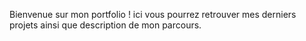 Bienvenue sur mon portfolio ! ici vous pourrez retrouver mes derniers projets ainsi que description de mon parcours.